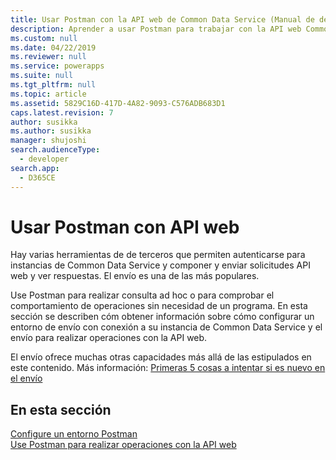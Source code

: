 ```yaml
---
title: Usar Postman con la API web de Common Data Service (Manual de desarrollador para Common Data Service)| MicrosoftDocs
description: Aprender a usar Postman para trabajar con la API web Common Data Service
ms.custom: null
ms.date: 04/22/2019
ms.reviewer: null
ms.service: powerapps
ms.suite: null
ms.tgt_pltfrm: null
ms.topic: article
ms.assetid: 5829C16D-417D-4A82-9093-C576ADB683D1
caps.latest.revision: 7
author: susikka
ms.author: susikka
manager: shujoshi
search.audienceType:
  - developer
search.app:
  - D365CE
---
```


# <a name="use-postman-with-the-web-api"></a>Usar Postman con API web

Hay varias herramientas de de terceros que permiten autenticarse para instancias de Common Data Service y componer y enviar solicitudes API web y ver respuestas. El envío es una de las más populares.

Use Postman para realizar consulta ad hoc o para comprobar el comportamiento de operaciones sin necesidad de un programa. En esta sección se describen cóm obtener información sobre cómo configurar un entorno de envío con conexión a su instancia de Common Data Service y el envío para realizar operaciones con la API web.

El envío ofrece muchas otras capacidades más allá de las estipulados en este contenido. Más información: [Primeras 5 cosas a intentar si es nuevo en el envío](http://blog.getpostman.com/2018/04/11/first-5-things-to-try-if-youre-new-to-postman/)

## <a name="in-this-section"></a>En esta sección

[Configure un entorno Postman](setup-postman-environment.md)<br>
[Use Postman para realizar operaciones con la API web](use-postman-perform-operations.md)<br>

